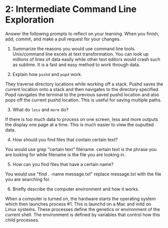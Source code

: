 # 2: Intermediate Command Line Exploration

Answer the following prompts to reflect on your learning. When you finish, add, commit, and make a pull request for your changes.

1. Summarize the reasons you would use command line tools.
Unix/command line excels at text transformation. You can look up millions of lines of data easily while other text editors would crash such as sublime. It is a fast and easy method to work through data.


2. Explain how `pushd` and `popd` work.

They traverse directory locations while working off a stack. Pushd saves the current location onto a stack and then navigates to the directory specified. Popd navigates the terminal to the previous saved pushd location and also pops off the current pushd location. This is useful for saving multiple paths.

3. What do `less` and `more` do?

If there is too much data to process on one screen, less and more outputs the display one page at a time. This is much easier to view the ouputted data.

4. How should you find files that contain certain text?

You would use grep "certain text" filename. certain text is the phrase you are looking for while filename is the file you are looking in.

5. How can you find files that have a certain name?

You would use "find . -name message.txt" replace message.txt with the file you are searching for.

6. Briefly describe the computer environment and how it works.

When a computer is turned on, the hardware starts the operating system which then launches process #1. This is launchd on a Mac and initd on Linux systems. These processes define the genetics or environment of the current shell. The environment is defined by variables that control how this child processes.